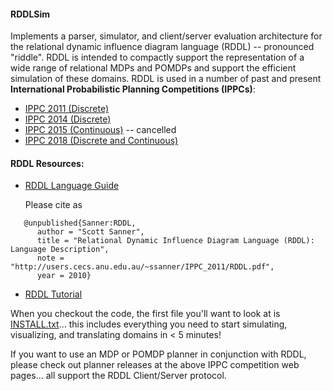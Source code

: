 #### RDDLSim

Implements a parser, simulator, and client/server evaluation architecture for the relational dynamic influence diagram language (RDDL) -- pronounced "riddle". RDDL is intended to compactly support the representation of a wide range of relational MDPs and POMDPs and support the efficient simulation of these domains. RDDL is used in a number of past and present **International Probabilistic Planning Competitions (IPPCs)**:

* [IPPC 2011 (Discrete)](http://users.cecs.anu.edu.au/~ssanner/IPPC_2011/)
* [IPPC 2014 (Discrete)](https://ssanner.github.io/IPPC_2014/)
* [IPPC 2015 (Continuous)](http://users.cecs.anu.edu.au/~ssanner/IPPC_2014/) -- cancelled 
* [IPPC 2018 (Discrete and Continuous)](https://ipc2018-probabilistic.bitbucket.io/)

#### RDDL Resources:

* [RDDL Language Guide](http://users.cecs.anu.edu.au/~ssanner/IPPC_2011/RDDL.pdf)

  Please cite as

```
   @unpublished{Sanner:RDDL,
      author = "Scott Sanner",
      title = "Relational Dynamic Influence Diagram Language (RDDL): Language Description",
      note = "http://users.cecs.anu.edu.au/~ssanner/IPPC_2011/RDDL.pdf",
      year = 2010}
```

* [RDDL Tutorial](http://users.rsise.anu.edu.au/~ssanner/Papers/RDDL_Tutorial_ICAPS_2014.pdf)

When you checkout the code, the first file you'll want to look at is [INSTALL.txt](https://github.com/ssanner/rddlsim/blob/master/INSTALL.txt)... this includes everything you need to start simulating, visualizing, and translating domains in < 5 minutes!

If you want to use an MDP or POMDP planner in conjunction with RDDL, please check out planner releases at the above IPPC competition web pages... all support the RDDL Client/Server protocol.
